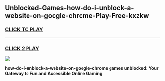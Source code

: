 
## Unblocked-Games-how-do-i-unblock-a-website-on-google-chrome-Play-Free-kxzkw
<h3>
<a href="https://premium76.site?title=how-do-i-unblock-a-website-on-google-chrome&ref=21A">CLICK TO PLAY</a></h3>
<hr>

<h3>
<a href="https://premium76.site?title=how-do-i-unblock-a-website-on-google-chrome&ref=21A">CLICK 2 PLAY</a>
  
</h3>

<a href="https://premium76.site?title=how-do-i-unblock-a-website-on-google-chrome&ref=21A"><img src="https://clearcache.store/games.png"></a>


**how-do-i-unblock-a-website-on-google-chrome games unblocked: Your Gateway to Fun and Accessible Online Gaming**
